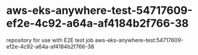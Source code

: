 # aws-eks-anywhere-test-54717609-ef2e-4c92-a64a-af4184b2f766-38
repository for use with E2E test job aws-eks-anywhere-test:54717609-ef2e-4c92-a64a-af4184b2f766-38
